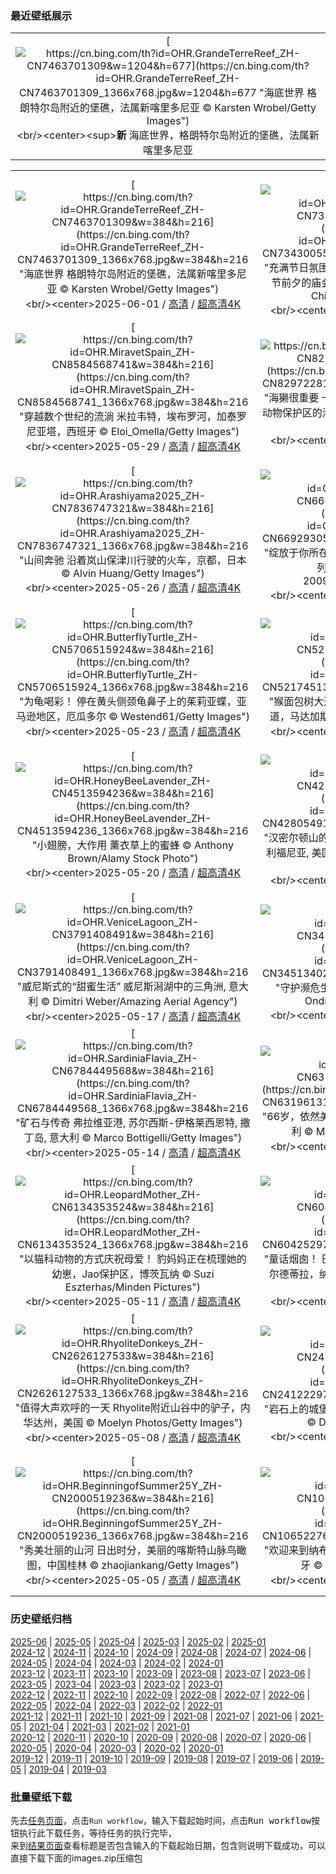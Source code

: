 ### 最近壁纸展示
||
|:---:|
|[![https://cn.bing.com/th?id=OHR.GrandeTerreReef_ZH-CN7463701309&w=1204&h=677](https://cn.bing.com/th?id=OHR.GrandeTerreReef_ZH-CN7463701309_1366x768.jpg&w=1204&h=677 "海底世界&#10;格朗特尔岛附近的堡礁，法属新喀里多尼亚&#10;© Karsten Wrobel/Getty Images")](https://cn.bing.com/search?q=%e4%b8%96%e7%95%8c%e7%8f%8a%e7%91%9a%e7%a4%81%e4%bf%9d%e6%8a%a4%e6%97%a5&form=hpcapt&mkt=zh-cn&filters=HpDate:"20250531_1600")<br/><center><sup>**新**</sup>&nbsp;海底世界，格朗特尔岛附近的堡礁，法属新喀里多尼亚<center/>|

||||
|:---:|:---:|:---:|
|[![https://cn.bing.com/th?id=OHR.GrandeTerreReef_ZH-CN7463701309&w=384&h=216](https://cn.bing.com/th?id=OHR.GrandeTerreReef_ZH-CN7463701309_1366x768.jpg&w=384&h=216 "海底世界&#10;格朗特尔岛附近的堡礁，法属新喀里多尼亚&#10;© Karsten Wrobel/Getty Images")](https://cn.bing.com/search?q=%e4%b8%96%e7%95%8c%e7%8f%8a%e7%91%9a%e7%a4%81%e4%bf%9d%e6%8a%a4%e6%97%a5&form=hpcapt&mkt=zh-cn&filters=HpDate:"20250531_1600")<br/><center>2025-06-01 / [高清](https://cn.bing.com/th?id=OHR.GrandeTerreReef_ZH-CN7463701309_1920x1200.jpg&w=1920&h=1200) / [超高清4K](https://cn.bing.com/th?id=OHR.GrandeTerreReef_ZH-CN7463701309_UHD.jpg&w=3840&h=2160)<center/>|[![https://cn.bing.com/th?id=OHR.DuanwuFestivalY25_ZH-CN7343005503&w=384&h=216](https://cn.bing.com/th?id=OHR.DuanwuFestivalY25_ZH-CN7343005503_1366x768.jpg&w=384&h=216 "充满节日氛围节装饰&#10;用彩色丝线串成的香囊，端午节前夕的庙会上，吉林省吉林市，中国&#10;© Visual China Group/Getty Images")](https://cn.bing.com/search?q=%e7%ab%af%e5%8d%88%e8%8a%82&form=hpcapt&mkt=zh-cn&filters=HpDate:"20250530_1600")<br/><center>2025-05-31 / [高清](https://cn.bing.com/th?id=OHR.DuanwuFestivalY25_ZH-CN7343005503_1920x1200.jpg&w=1920&h=1200) / [超高清4K](https://cn.bing.com/th?id=OHR.DuanwuFestivalY25_ZH-CN7343005503_UHD.jpg&w=3840&h=2160)<center/>|[![https://cn.bing.com/th?id=OHR.LittlePigeonRiver_ZH-CN6554251943&w=384&h=216](https://cn.bing.com/th?id=OHR.LittlePigeonRiver_ZH-CN6554251943_1366x768.jpg&w=384&h=216 "流经烟雾弥漫之地&#10;小鸽子河，大雾山国家公园，田纳西州, 美国&#10;© GreenStock/Getty Images")](https://cn.bing.com/search?q=%e5%a4%a7%e9%9b%be%e5%b1%b1%e5%9b%bd%e5%ae%b6%e5%85%ac%e5%9b%ad&form=hpcapt&mkt=zh-cn&filters=HpDate:"20250529_1600")<br/><center>2025-05-30 / [高清](https://cn.bing.com/th?id=OHR.LittlePigeonRiver_ZH-CN6554251943_1920x1200.jpg&w=1920&h=1200) / [超高清4K](https://cn.bing.com/th?id=OHR.LittlePigeonRiver_ZH-CN6554251943_UHD.jpg&w=3840&h=2160)<center/>|
|[![https://cn.bing.com/th?id=OHR.MiravetSpain_ZH-CN8584568741&w=384&h=216](https://cn.bing.com/th?id=OHR.MiravetSpain_ZH-CN8584568741_1366x768.jpg&w=384&h=216 "穿越数个世纪的流淌&#10;米拉韦特，埃布罗河，加泰罗尼亚塔，西班牙&#10;© Eloi_Omella/Getty Images")](https://cn.bing.com/search?q=%e8%a5%bf%e7%8f%ad%e7%89%99%e7%b1%b3%e6%8b%89%e9%9f%a6%e7%89%b9&form=hpcapt&mkt=zh-cn&filters=HpDate:"20250528_1600")<br/><center>2025-05-29 / [高清](https://cn.bing.com/th?id=OHR.MiravetSpain_ZH-CN8584568741_1920x1200.jpg&w=1920&h=1200) / [超高清4K](https://cn.bing.com/th?id=OHR.MiravetSpain_ZH-CN8584568741_UHD.jpg&w=3840&h=2160)<center/>|[![https://cn.bing.com/th?id=OHR.KelpOtter_ZH-CN8297228161&w=384&h=216](https://cn.bing.com/th?id=OHR.KelpOtter_ZH-CN8297228161_1366x768.jpg&w=384&h=216 "海獭很重要&#10;一只海獭漂浮在阿拉斯加海洋国家野生动物保护区的海藻床上，美国&#10;© Gerry Ellis/Minden Pictures")](https://cn.bing.com/search?q=%e6%b5%b7%e7%8d%ad&form=hpcapt&mkt=zh-cn&filters=HpDate:"20250527_1600")<br/><center>2025-05-28 / [高清](https://cn.bing.com/th?id=OHR.KelpOtter_ZH-CN8297228161_1920x1200.jpg&w=1920&h=1200) / [超高清4K](https://cn.bing.com/th?id=OHR.KelpOtter_ZH-CN8297228161_UHD.jpg&w=3840&h=2160)<center/>|[![https://cn.bing.com/th?id=OHR.MonaValePool_ZH-CN7968271596&w=384&h=216](https://cn.bing.com/th?id=OHR.MonaValePool_ZH-CN7968271596_1366x768.jpg&w=384&h=216 "一处海滨奇观&#10;梦娜维尔岩池，悉尼，澳大利亚&#10;© jamenpercy/Getty Images")](https://cn.bing.com/search?q=%e8%8e%ab%e7%ba%b3%e7%bb%b4%e5%b0%94%e5%b2%a9%e6%b1%a0&form=hpcapt&mkt=zh-cn&filters=HpDate:"20250526_1600")<br/><center>2025-05-27 / [高清](https://cn.bing.com/th?id=OHR.MonaValePool_ZH-CN7968271596_1920x1200.jpg&w=1920&h=1200) / [超高清4K](https://cn.bing.com/th?id=OHR.MonaValePool_ZH-CN7968271596_UHD.jpg&w=3840&h=2160)<center/>|
|[![https://cn.bing.com/th?id=OHR.Arashiyama2025_ZH-CN7836747321&w=384&h=216](https://cn.bing.com/th?id=OHR.Arashiyama2025_ZH-CN7836747321_1366x768.jpg&w=384&h=216 "山间奔驰&#10;沿着岚山保津川行驶的火车，京都，日本&#10;© Alvin Huang/Getty Images")](https://cn.bing.com/search?q=%e5%b2%9a%e5%b1%b1&form=hpcapt&mkt=zh-cn&filters=HpDate:"20250525_1600")<br/><center>2025-05-26 / [高清](https://cn.bing.com/th?id=OHR.Arashiyama2025_ZH-CN7836747321_1920x1200.jpg&w=1920&h=1200) / [超高清4K](https://cn.bing.com/th?id=OHR.Arashiyama2025_ZH-CN7836747321_UHD.jpg&w=3840&h=2160)<center/>|[![https://cn.bing.com/th?id=OHR.ButchartFlowers_ZH-CN6692930571&w=384&h=216](https://cn.bing.com/th?id=OHR.ButchartFlowers_ZH-CN6692930571_1366x768.jpg&w=384&h=216 "绽放于你所在之地&#10;布伦特伍德湾的布查特花园，不列颠哥伦比亚省，加拿大&#10;© 2009fotofriends/Shutterstock")](https://cn.bing.com/search?q=%e5%b8%83%e6%9f%a5%e7%89%b9%e8%8a%b1%e5%9b%ad&form=hpcapt&mkt=zh-cn&filters=HpDate:"20250524_1600")<br/><center>2025-05-25 / [高清](https://cn.bing.com/th?id=OHR.ButchartFlowers_ZH-CN6692930571_1920x1200.jpg&w=1920&h=1200) / [超高清4K](https://cn.bing.com/th?id=OHR.ButchartFlowers_ZH-CN6692930571_UHD.jpg&w=3840&h=2160)<center/>|[![https://cn.bing.com/th?id=OHR.JotunheimenPark_ZH-CN7417034574&w=384&h=216](https://cn.bing.com/th?id=OHR.JotunheimenPark_ZH-CN7417034574_1366x768.jpg&w=384&h=216 "欧洲的野性之美&#10;挪威尤通黑门山国家公园&#10;© Marisa Estivill/Shutterstock")](https://cn.bing.com/search?q=%e6%ac%a7%e6%b4%b2%e5%85%ac%e5%9b%ad%e6%97%a5&form=hpcapt&mkt=zh-cn&filters=HpDate:"20250523_1600")<br/><center>2025-05-24 / [高清](https://cn.bing.com/th?id=OHR.JotunheimenPark_ZH-CN7417034574_1920x1200.jpg&w=1920&h=1200) / [超高清4K](https://cn.bing.com/th?id=OHR.JotunheimenPark_ZH-CN7417034574_UHD.jpg&w=3840&h=2160)<center/>|
|[![https://cn.bing.com/th?id=OHR.ButterflyTurtle_ZH-CN5706515924&w=384&h=216](https://cn.bing.com/th?id=OHR.ButterflyTurtle_ZH-CN5706515924_1366x768.jpg&w=384&h=216 "为龟喝彩！&#10;停在黄头侧颈龟鼻子上的茱莉亚蝶，亚马逊地区，厄瓜多尔&#10;© Westend61/Getty Images")](https://cn.bing.com/search?q=%e4%b8%96%e7%95%8c%e6%b5%b7%e9%be%9f%e6%97%a5&form=hpcapt&mkt=zh-cn&filters=HpDate:"20250522_1600")<br/><center>2025-05-23 / [高清](https://cn.bing.com/th?id=OHR.ButterflyTurtle_ZH-CN5706515924_1920x1200.jpg&w=1920&h=1200) / [超高清4K](https://cn.bing.com/th?id=OHR.ButterflyTurtle_ZH-CN5706515924_UHD.jpg&w=3840&h=2160)<center/>|[![https://cn.bing.com/th?id=OHR.BaobabAvenue_ZH-CN5217451344&w=384&h=216](https://cn.bing.com/th?id=OHR.BaobabAvenue_ZH-CN5217451344_1366x768.jpg&w=384&h=216 "猴面包树大道&#10;日落时分的猴面包树，猴面包树大道，马达加斯加&#10;© Framalicious/Shutterstock")](https://cn.bing.com/search?q=%e5%9b%bd%e9%99%85%e7%94%9f%e7%89%a9%e5%a4%9a%e6%a0%b7%e6%80%a7%e6%97%a5&form=hpcapt&mkt=zh-cn&filters=HpDate:"20250521_1600")<br/><center>2025-05-22 / [高清](https://cn.bing.com/th?id=OHR.BaobabAvenue_ZH-CN5217451344_1920x1200.jpg&w=1920&h=1200) / [超高清4K](https://cn.bing.com/th?id=OHR.BaobabAvenue_ZH-CN5217451344_UHD.jpg&w=3840&h=2160)<center/>|[![https://cn.bing.com/th?id=OHR.SongyangTeaGarden_ZH-CN4763170909&w=384&h=216](https://cn.bing.com/th?id=OHR.SongyangTeaGarden_ZH-CN4763170909_1366x768.jpg&w=384&h=216 "茶歇时光&#10;杨家塘村茶园，松阳县，中国&#10;© feng xu/Getty Images")](https://cn.bing.com/search?q=%e5%9b%bd%e9%99%85%e8%8c%b6%e6%97%a5&form=hpcapt&mkt=zh-cn&filters=HpDate:"20250520_1600")<br/><center>2025-05-21 / [高清](https://cn.bing.com/th?id=OHR.SongyangTeaGarden_ZH-CN4763170909_1920x1200.jpg&w=1920&h=1200) / [超高清4K](https://cn.bing.com/th?id=OHR.SongyangTeaGarden_ZH-CN4763170909_UHD.jpg&w=3840&h=2160)<center/>|
|[![https://cn.bing.com/th?id=OHR.HoneyBeeLavender_ZH-CN4513594236&w=384&h=216](https://cn.bing.com/th?id=OHR.HoneyBeeLavender_ZH-CN4513594236_1366x768.jpg&w=384&h=216 "小翅膀，大作用&#10;薰衣草上的蜜蜂&#10;© Anthony Brown/Alamy Stock Photo")](https://cn.bing.com/search?q=%e4%b8%96%e7%95%8c%e8%9c%9c%e8%9c%82%e6%97%a5&form=hpcapt&mkt=zh-cn&filters=HpDate:"20250519_1600")<br/><center>2025-05-20 / [高清](https://cn.bing.com/th?id=OHR.HoneyBeeLavender_ZH-CN4513594236_1920x1200.jpg&w=1920&h=1200) / [超高清4K](https://cn.bing.com/th?id=OHR.HoneyBeeLavender_ZH-CN4513594236_UHD.jpg&w=3840&h=2160)<center/>|[![https://cn.bing.com/th?id=OHR.MountHamilton_ZH-CN4280549129&w=384&h=216](https://cn.bing.com/th?id=OHR.MountHamilton_ZH-CN4280549129_1366x768.jpg&w=384&h=216 "汉密尔顿山的蜿蜒之路&#10;汉密尔顿山, 旧金山湾区, 加利福尼亚, 美国&#10;© Jeffrey Lewis/TANDEM Stills + Motion")](https://cn.bing.com/search?q=%e6%b1%89%e5%af%86%e5%b0%94%e9%a1%bf%e5%b1%b1&form=hpcapt&mkt=zh-cn&filters=HpDate:"20250518_1600")<br/><center>2025-05-19 / [高清](https://cn.bing.com/th?id=OHR.MountHamilton_ZH-CN4280549129_1920x1200.jpg&w=1920&h=1200) / [超高清4K](https://cn.bing.com/th?id=OHR.MountHamilton_ZH-CN4280549129_UHD.jpg&w=3840&h=2160)<center/>|[![https://cn.bing.com/th?id=OHR.ToulouseBridge_ZH-CN3930246927&w=384&h=216](https://cn.bing.com/th?id=OHR.ToulouseBridge_ZH-CN3930246927_1366x768.jpg&w=384&h=216 "图卢兹的暮色&#10;加龙河对面的圣皮埃尔桥，图卢兹，法国&#10;© Image Professionals GmbH/Alamy")](https://cn.bing.com/search?q=%e5%9b%be%e5%8d%a2%e5%85%b9&form=hpcapt&mkt=zh-cn&filters=HpDate:"20250517_1600")<br/><center>2025-05-18 / [高清](https://cn.bing.com/th?id=OHR.ToulouseBridge_ZH-CN3930246927_1920x1200.jpg&w=1920&h=1200) / [超高清4K](https://cn.bing.com/th?id=OHR.ToulouseBridge_ZH-CN3930246927_UHD.jpg&w=3840&h=2160)<center/>|
|[![https://cn.bing.com/th?id=OHR.VeniceLagoon_ZH-CN3791408491&w=384&h=216](https://cn.bing.com/th?id=OHR.VeniceLagoon_ZH-CN3791408491_1366x768.jpg&w=384&h=216 "威尼斯式的“甜蜜生活”&#10;威尼斯潟湖中的三角洲, 意大利&#10;© Dimitri Weber/Amazing Aerial Agency")](https://cn.bing.com/search?q=%e5%a8%81%e5%b0%bc%e6%96%af%e6%bd%9f%e6%b9%96&form=hpcapt&mkt=zh-cn&filters=HpDate:"20250516_1600")<br/><center>2025-05-17 / [高清](https://cn.bing.com/th?id=OHR.VeniceLagoon_ZH-CN3791408491_1920x1200.jpg&w=1920&h=1200) / [超高清4K](https://cn.bing.com/th?id=OHR.VeniceLagoon_ZH-CN3791408491_UHD.jpg&w=3840&h=2160)<center/>|[![https://cn.bing.com/th?id=OHR.GreenMacaw_ZH-CN3451340204&w=384&h=216](https://cn.bing.com/th?id=OHR.GreenMacaw_ZH-CN3451340204_1366x768.jpg&w=384&h=216 "守护濒危生命的一天&#10;大绿金刚鹦鹉, 墨西哥&#10;© Ondrej Prosicky/Shutterstock")](https://cn.bing.com/search?q=%e5%9b%bd%e9%99%85%e6%bf%92%e5%8d%b1%e7%89%a9%e7%a7%8d%e4%bf%9d%e6%8a%a4%e6%97%a5&form=hpcapt&mkt=zh-cn&filters=HpDate:"20250515_1600")<br/><center>2025-05-16 / [高清](https://cn.bing.com/th?id=OHR.GreenMacaw_ZH-CN3451340204_1920x1200.jpg&w=1920&h=1200) / [超高清4K](https://cn.bing.com/th?id=OHR.GreenMacaw_ZH-CN3451340204_UHD.jpg&w=3840&h=2160)<center/>|[![https://cn.bing.com/th?id=OHR.LondonParliament_ZH-CN7089923691&w=384&h=216](https://cn.bing.com/th?id=OHR.LondonParliament_ZH-CN7089923691_1366x768.jpg&w=384&h=216 "伦敦时间到！&#10;大本钟和国会大厦, 威斯敏斯特宫, 伦敦, 英国&#10;© Puthipong Worasaran/Getty Images")](https://cn.bing.com/search?q=%e4%bc%a6%e6%95%a6%e5%a4%a7%e6%9c%ac%e9%92%9f&form=hpcapt&mkt=zh-cn&filters=HpDate:"20250514_1600")<br/><center>2025-05-15 / [高清](https://cn.bing.com/th?id=OHR.LondonParliament_ZH-CN7089923691_1920x1200.jpg&w=1920&h=1200) / [超高清4K](https://cn.bing.com/th?id=OHR.LondonParliament_ZH-CN7089923691_UHD.jpg&w=3840&h=2160)<center/>|
|[![https://cn.bing.com/th?id=OHR.SardiniaFlavia_ZH-CN6784449568&w=384&h=216](https://cn.bing.com/th?id=OHR.SardiniaFlavia_ZH-CN6784449568_1366x768.jpg&w=384&h=216 "矿石与传奇&#10;弗拉维亚港, 苏尔西斯-伊格莱西恩特, 撒丁岛, 意大利&#10;© Marco Bottigelli/Getty Images")](https://cn.bing.com/search?q=%e5%bc%97%e6%8b%89%e7%bb%b4%e4%ba%9a%e6%b8%af&form=hpcapt&mkt=zh-cn&filters=HpDate:"20250513_1600")<br/><center>2025-05-14 / [高清](https://cn.bing.com/th?id=OHR.SardiniaFlavia_ZH-CN6784449568_1920x1200.jpg&w=1920&h=1200) / [超高清4K](https://cn.bing.com/th?id=OHR.SardiniaFlavia_ZH-CN6784449568_UHD.jpg&w=3840&h=2160)<center/>|[![https://cn.bing.com/th?id=OHR.TorresChile_ZH-CN6319613148&w=384&h=216](https://cn.bing.com/th?id=OHR.TorresChile_ZH-CN6319613148_1366x768.jpg&w=384&h=216 "66岁，依然美丽动人&#10;百内国家公园, 巴塔哥尼亚, 智利&#10;© Marco Bottigelli/Getty Images")](https://cn.bing.com/search?q=%e7%99%be%e5%86%85%e5%9b%bd%e5%ae%b6%e5%85%ac%e5%9b%ad&form=hpcapt&mkt=zh-cn&filters=HpDate:"20250512_1600")<br/><center>2025-05-13 / [高清](https://cn.bing.com/th?id=OHR.TorresChile_ZH-CN6319613148_1920x1200.jpg&w=1920&h=1200) / [超高清4K](https://cn.bing.com/th?id=OHR.TorresChile_ZH-CN6319613148_UHD.jpg&w=3840&h=2160)<center/>|[![https://cn.bing.com/th?id=OHR.IrisGarden_ZH-CN6226448882&w=384&h=216](https://cn.bing.com/th?id=OHR.IrisGarden_ZH-CN6226448882_1366x768.jpg&w=384&h=216 "紫色的波浪&#10;东京的鸢尾花园, 日本&#10;© M.Arai/Getty Images")](https://cn.bing.com/search?q=%e9%b8%a2%e5%b0%be%e5%b1%9e%e6%a4%8d%e7%89%a9&form=hpcapt&mkt=zh-cn&filters=HpDate:"20250511_1600")<br/><center>2025-05-12 / [高清](https://cn.bing.com/th?id=OHR.IrisGarden_ZH-CN6226448882_1920x1200.jpg&w=1920&h=1200) / [超高清4K](https://cn.bing.com/th?id=OHR.IrisGarden_ZH-CN6226448882_UHD.jpg&w=3840&h=2160)<center/>|
|[![https://cn.bing.com/th?id=OHR.LeopardMother_ZH-CN6134353524&w=384&h=216](https://cn.bing.com/th?id=OHR.LeopardMother_ZH-CN6134353524_1366x768.jpg&w=384&h=216 "以猫科动物的方式庆祝母爱！&#10;豹妈妈正在梳理她的幼崽，Jao保护区，博茨瓦纳&#10;© Suzi Eszterhas/Minden Pictures")](https://cn.bing.com/search?q=%e6%af%8d%e4%ba%b2%e8%8a%82&form=hpcapt&mkt=zh-cn&filters=HpDate:"20250510_1600")<br/><center>2025-05-11 / [高清](https://cn.bing.com/th?id=OHR.LeopardMother_ZH-CN6134353524_1920x1200.jpg&w=1920&h=1200) / [超高清4K](https://cn.bing.com/th?id=OHR.LeopardMother_ZH-CN6134353524_UHD.jpg&w=3840&h=2160)<center/>|[![https://cn.bing.com/th?id=OHR.Castildetierra_ZH-CN6042529770&w=384&h=216](https://cn.bing.com/th?id=OHR.Castildetierra_ZH-CN6042529770_1366x768.jpg&w=384&h=216 "童话烟囱！&#10;巴尔德纳斯雷亚尔斯自然公园的卡斯蒂尔德蒂拉，纳瓦拉，西班牙&#10;© Eloi_Omella/Getty Images")](https://cn.bing.com/search?q=%e5%b7%b4%e5%b0%94%e5%be%b7%e7%ba%b3%e6%96%af%e9%9b%b7%e4%ba%9a%e5%b0%94%e6%96%af%e8%87%aa%e7%84%b6%e5%85%ac%e5%9b%ad&form=hpcapt&mkt=zh-cn&filters=HpDate:"20250509_1600")<br/><center>2025-05-10 / [高清](https://cn.bing.com/th?id=OHR.Castildetierra_ZH-CN6042529770_1920x1200.jpg&w=1920&h=1200) / [超高清4K](https://cn.bing.com/th?id=OHR.Castildetierra_ZH-CN6042529770_UHD.jpg&w=3840&h=2160)<center/>|[![https://cn.bing.com/th?id=OHR.CuteChameleon_ZH-CN5029981236&w=384&h=216](https://cn.bing.com/th?id=OHR.CuteChameleon_ZH-CN5029981236_1366x768.jpg&w=384&h=216 "融入又突出&#10;普通变色龙&#10;© Photostock-Israel/SPL/Getty Images")](https://cn.bing.com/search?q=%e5%8f%98%e8%89%b2%e9%be%99&form=hpcapt&mkt=zh-cn&filters=HpDate:"20250508_1600")<br/><center>2025-05-09 / [高清](https://cn.bing.com/th?id=OHR.CuteChameleon_ZH-CN5029981236_1920x1200.jpg&w=1920&h=1200) / [超高清4K](https://cn.bing.com/th?id=OHR.CuteChameleon_ZH-CN5029981236_UHD.jpg&w=3840&h=2160)<center/>|
|[![https://cn.bing.com/th?id=OHR.RhyoliteDonkeys_ZH-CN2626127533&w=384&h=216](https://cn.bing.com/th?id=OHR.RhyoliteDonkeys_ZH-CN2626127533_1366x768.jpg&w=384&h=216 "值得大声欢呼的一天&#10;Rhyolite附近山谷中的驴子，内华达州，美国&#10;© Moelyn Photos/Getty Images")](https://cn.bing.com/search?q=%e9%a9%b4%e5%ad%90&form=hpcapt&mkt=zh-cn&filters=HpDate:"20250507_1600")<br/><center>2025-05-08 / [高清](https://cn.bing.com/th?id=OHR.RhyoliteDonkeys_ZH-CN2626127533_1920x1200.jpg&w=1920&h=1200) / [超高清4K](https://cn.bing.com/th?id=OHR.RhyoliteDonkeys_ZH-CN2626127533_UHD.jpg&w=3840&h=2160)<center/>|[![https://cn.bing.com/th?id=OHR.DunluceIreland_ZH-CN2412229757&w=384&h=216](https://cn.bing.com/th?id=OHR.DunluceIreland_ZH-CN2412229757_1366x768.jpg&w=384&h=216 "岩石上的城堡&#10;邓路斯城堡，安特里姆郡，北爱尔兰&#10;© DieterMeyrl/Getty Images")](https://cn.bing.com/search?q=%e9%82%93%e8%b7%af%e6%96%af%e5%9f%8e%e5%a0%a1&form=hpcapt&mkt=zh-cn&filters=HpDate:"20250506_1600")<br/><center>2025-05-07 / [高清](https://cn.bing.com/th?id=OHR.DunluceIreland_ZH-CN2412229757_1920x1200.jpg&w=1920&h=1200) / [超高清4K](https://cn.bing.com/th?id=OHR.DunluceIreland_ZH-CN2412229757_UHD.jpg&w=3840&h=2160)<center/>|[![https://cn.bing.com/th?id=OHR.FlyoverNamibia_ZH-CN2114171516&w=384&h=216](https://cn.bing.com/th?id=OHR.FlyoverNamibia_ZH-CN2114171516_1366x768.jpg&w=384&h=216 "不一般的沙漠之旅&#10;一架超轻型飞机飞越纳米比亚沙漠&#10;© Burt Johnson/Alamy Stock Photo")](https://cn.bing.com/search?q=%e8%b6%85%e8%bd%bb%e5%9e%8b%e9%a3%9e%e6%9c%ba&form=hpcapt&mkt=zh-cn&filters=HpDate:"20250505_1600")<br/><center>2025-05-06 / [高清](https://cn.bing.com/th?id=OHR.FlyoverNamibia_ZH-CN2114171516_1920x1200.jpg&w=1920&h=1200) / [超高清4K](https://cn.bing.com/th?id=OHR.FlyoverNamibia_ZH-CN2114171516_UHD.jpg&w=3840&h=2160)<center/>|
|[![https://cn.bing.com/th?id=OHR.BeginningofSummer25Y_ZH-CN2000519236&w=384&h=216](https://cn.bing.com/th?id=OHR.BeginningofSummer25Y_ZH-CN2000519236_1366x768.jpg&w=384&h=216 "秀美壮丽的山河&#10;日出时分，美丽的喀斯特山脉鸟瞰图，中国桂林&#10;© zhaojiankang/Getty Images")](https://cn.bing.com/search?q=%e6%a1%82%e6%9e%97%e5%96%80%e6%96%af%e7%89%b9%e5%b1%b1%e8%84%89&form=hpcapt&mkt=zh-cn&filters=HpDate:"20250504_1600")<br/><center>2025-05-05 / [高清](https://cn.bing.com/th?id=OHR.BeginningofSummer25Y_ZH-CN2000519236_1920x1200.jpg&w=1920&h=1200) / [超高清4K](https://cn.bing.com/th?id=OHR.BeginningofSummer25Y_ZH-CN2000519236_UHD.jpg&w=3840&h=2160)<center/>|[![https://cn.bing.com/th?id=OHR.SevilleNaboo_ZH-CN1065227658&w=384&h=216](https://cn.bing.com/th?id=OHR.SevilleNaboo_ZH-CN1065227658_1366x768.jpg&w=384&h=216 "欢迎来到纳布星球！&#10;西班牙广场，塞维利亚，西班牙&#10;© Horia Merla/Getty Images")](https://cn.bing.com/search?q=%e6%98%9f%e7%90%83%e5%a4%a7%e6%88%98%e6%97%a5&form=hpcapt&mkt=zh-cn&filters=HpDate:"20250503_1600")<br/><center>2025-05-04 / [高清](https://cn.bing.com/th?id=OHR.SevilleNaboo_ZH-CN1065227658_1920x1200.jpg&w=1920&h=1200) / [超高清4K](https://cn.bing.com/th?id=OHR.SevilleNaboo_ZH-CN1065227658_UHD.jpg&w=3840&h=2160)<center/>|[![https://cn.bing.com/th?id=OHR.ArchesGalaxy_ZH-CN0954505086&w=384&h=216](https://cn.bing.com/th?id=OHR.ArchesGalaxy_ZH-CN0954505086_1366x768.jpg&w=384&h=216 "让我们一起庆祝宇宙&#10;拱门国家公园双拱门映衬下的银河，犹他州，美国&#10;© Adventure_Photo/Getty Images")](https://cn.bing.com/search?q=%e5%a4%a9%e6%96%87%e6%97%a5&form=hpcapt&mkt=zh-cn&filters=HpDate:"20250502_1600")<br/><center>2025-05-03 / [高清](https://cn.bing.com/th?id=OHR.ArchesGalaxy_ZH-CN0954505086_1920x1200.jpg&w=1920&h=1200) / [超高清4K](https://cn.bing.com/th?id=OHR.ArchesGalaxy_ZH-CN0954505086_UHD.jpg&w=3840&h=2160)<center/>|


### 历史壁纸归档
[2025-06](views/2025/2025-06.md) | [2025-05](views/2025/2025-05.md) | [2025-04](views/2025/2025-04.md) | [2025-03](views/2025/2025-03.md) | [2025-02](views/2025/2025-02.md) | [2025-01](views/2025/2025-01.md)  
[2024-12](views/2024/2024-12.md) | [2024-11](views/2024/2024-11.md) | [2024-10](views/2024/2024-10.md) | [2024-09](views/2024/2024-09.md) | [2024-08](views/2024/2024-08.md) | [2024-07](views/2024/2024-07.md) | [2024-06](views/2024/2024-06.md) | [2024-05](views/2024/2024-05.md) | [2024-04](views/2024/2024-04.md) | [2024-03](views/2024/2024-03.md) | [2024-02](views/2024/2024-02.md) | [2024-01](views/2024/2024-01.md)  
[2023-12](views/2023/2023-12.md) | [2023-11](views/2023/2023-11.md) | [2023-10](views/2023/2023-10.md) | [2023-09](views/2023/2023-09.md) | [2023-08](views/2023/2023-08.md) | [2023-07](views/2023/2023-07.md) | [2023-06](views/2023/2023-06.md) | [2023-05](views/2023/2023-05.md) | [2023-04](views/2023/2023-04.md) | [2023-03](views/2023/2023-03.md) | [2023-02](views/2023/2023-02.md) | [2023-01](views/2023/2023-01.md)  
[2022-12](views/2022/2022-12.md) | [2022-11](views/2022/2022-11.md) | [2022-10](views/2022/2022-10.md) | [2022-09](views/2022/2022-09.md) | [2022-08](views/2022/2022-08.md) | [2022-07](views/2022/2022-07.md) | [2022-06](views/2022/2022-06.md) | [2022-05](views/2022/2022-05.md) | [2022-04](views/2022/2022-04.md) | [2022-03](views/2022/2022-03.md) | [2022-02](views/2022/2022-02.md) | [2022-01](views/2022/2022-01.md)  
[2021-12](views/2021/2021-12.md) | [2021-11](views/2021/2021-11.md) | [2021-10](views/2021/2021-10.md) | [2021-09](views/2021/2021-09.md) | [2021-08](views/2021/2021-08.md) | [2021-07](views/2021/2021-07.md) | [2021-06](views/2021/2021-06.md) | [2021-05](views/2021/2021-05.md) | [2021-04](views/2021/2021-04.md) | [2021-03](views/2021/2021-03.md) | [2021-02](views/2021/2021-02.md) | [2021-01](views/2021/2021-01.md)  
[2020-12](views/2020/2020-12.md) | [2020-11](views/2020/2020-11.md) | [2020-10](views/2020/2020-10.md) | [2020-09](views/2020/2020-09.md) | [2020-08](views/2020/2020-08.md) | [2020-07](views/2020/2020-07.md) | [2020-06](views/2020/2020-06.md) | [2020-05](views/2020/2020-05.md) | [2020-04](views/2020/2020-04.md) | [2020-03](views/2020/2020-03.md) | [2020-02](views/2020/2020-02.md) | [2020-01](views/2020/2020-01.md)  
[2019-12](views/2019/2019-12.md) | [2019-11](views/2019/2019-11.md) | [2019-10](views/2019/2019-10.md) | [2019-09](views/2019/2019-09.md) | [2019-08](views/2019/2019-08.md) | [2019-07](views/2019/2019-07.md) | [2019-06](views/2019/2019-06.md) | [2019-05](views/2019/2019-05.md) | [2019-04](views/2019/2019-04.md) | [2019-03](views/2019/2019-03.md)


### 批量壁纸下载
先去[任务页面](https://github.com/wefashe/image-save/actions/workflows/mydown.yml)，点击`Run workflow`，输入下载起始时间，点击<kbd>Run workflow</kbd>按钮执行此下载任务，等待任务的执行完毕，  
来到[结果页面](https://github.com/wefashe/image-save/releases/tag/down_zip_tag)查看标题是否包含输入的下载起始日期，包含则说明下载成功，可以直接下载下面的images.zip压缩包  
